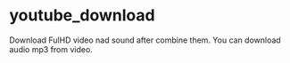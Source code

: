 # youtube_download

Download FulHD video nad sound after combine them.
You can download audio mp3 from video.
